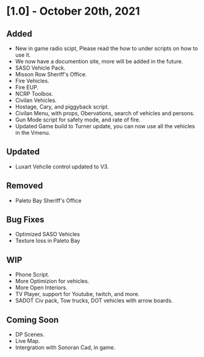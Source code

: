 # [1.0] - October 20th, 2021

## Added

- New in game radio scipt, Please read the how to under scripts on how to use it.
- We now have a documention site, more will be added in the future.
- SASO Vehicle Pack.
- Misson Row Sheriff's Office.
- Fire Vehicles.
- Fire EUP.
- NCRP Toolbox.
- Civilan Vehicles.
- Hostage, Cary, and piggyback script.
- Civilan Menu, with props, Obervations, search of vehicles and persons.
- Gun Mode script for safety mode, and rate of fire.
- Updated Game build to Turner update, you can now use all the vehicles in the Vmenu.


## Updated

- Luxart Vehcile control updated to V3.

## Removed

- Paleto Bay Sheriff's Office

## Bug Fixes

- Optimized SASO Vehicles
- Texture loss in Paleto Bay

## WIP

- Phone Script.
- More Optimizion for vehicles.
- More Open Interiors.
- TV Player, support for Youtube, twitch, and more.
- SADOT Civ pack, Tow trucks, DOT vehicles with arrow boards.

## Coming Soon

- DP Scenes.
- Live Map.
- Intergration with Sonoran Cad, in game.